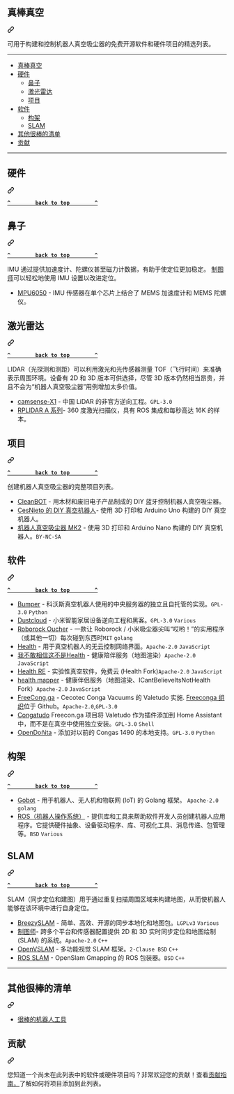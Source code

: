 <div class="Box-sc-g0xbh4-0 bJMeLZ js-snippet-clipboard-copy-unpositioned" data-hpc="true"><article class="markdown-body entry-content container-lg" itemprop="text"><div class="markdown-heading" dir="auto"><h1 tabindex="-1" class="heading-element" dir="auto"><font style="vertical-align: inherit;"><font style="vertical-align: inherit;">真棒真空</font></font></h1><a id="user-content-awesome-vacuum" class="anchor-element" aria-label="永久链接：真棒真空" href="#awesome-vacuum"><svg class="octicon octicon-link" viewBox="0 0 16 16" version="1.1" width="16" height="16" aria-hidden="true"><path d="m7.775 3.275 1.25-1.25a3.5 3.5 0 1 1 4.95 4.95l-2.5 2.5a3.5 3.5 0 0 1-4.95 0 .751.751 0 0 1 .018-1.042.751.751 0 0 1 1.042-.018 1.998 1.998 0 0 0 2.83 0l2.5-2.5a2.002 2.002 0 0 0-2.83-2.83l-1.25 1.25a.751.751 0 0 1-1.042-.018.751.751 0 0 1-.018-1.042Zm-4.69 9.64a1.998 1.998 0 0 0 2.83 0l1.25-1.25a.751.751 0 0 1 1.042.018.751.751 0 0 1 .018 1.042l-1.25 1.25a3.5 3.5 0 1 1-4.95-4.95l2.5-2.5a3.5 3.5 0 0 1 4.95 0 .751.751 0 0 1-.018 1.042.751.751 0 0 1-1.042.018 1.998 1.998 0 0 0-2.83 0l-2.5 2.5a1.998 1.998 0 0 0 0 2.83Z"></path></svg></a></div>
<p dir="auto"><font style="vertical-align: inherit;"><font style="vertical-align: inherit;">可用于构建和控制机器人真空吸尘器的免费开源软件和硬件项目的精选列表。</font></font></p>
<hr>
<ul dir="auto">
<li><a href="#awesome-vacuum"><font style="vertical-align: inherit;"><font style="vertical-align: inherit;">真棒真空</font></font></a></li>
<li><a href="#hardware"><font style="vertical-align: inherit;"><font style="vertical-align: inherit;">硬件</font></font></a>
<ul dir="auto">
<li><a href="#imu"><font style="vertical-align: inherit;"><font style="vertical-align: inherit;">鼻子</font></font></a></li>
<li><a href="#lidar"><font style="vertical-align: inherit;"><font style="vertical-align: inherit;">激光雷达</font></font></a></li>
<li><a href="#projects"><font style="vertical-align: inherit;"><font style="vertical-align: inherit;">项目</font></font></a></li>
</ul>
</li>
<li><a href="#software"><font style="vertical-align: inherit;"><font style="vertical-align: inherit;">软件</font></font></a>
<ul dir="auto">
<li><a href="#frameworks"><font style="vertical-align: inherit;"><font style="vertical-align: inherit;">构架</font></font></a></li>
<li><a href="#slam"><font style="vertical-align: inherit;"><font style="vertical-align: inherit;">SLAM</font></font></a></li>
</ul>
</li>
<li><a href="#other-awesome-lists"><font style="vertical-align: inherit;"><font style="vertical-align: inherit;">其他很棒的清单</font></font></a></li>
<li><a href="#contributing"><font style="vertical-align: inherit;"><font style="vertical-align: inherit;">贡献</font></font></a></li>
</ul>
<hr>
<div class="markdown-heading" dir="auto"><h1 tabindex="-1" class="heading-element" dir="auto"><font style="vertical-align: inherit;"><font style="vertical-align: inherit;">硬件</font></font></h1><a id="user-content-hardware" class="anchor-element" aria-label="永久链接：硬件" href="#hardware"><svg class="octicon octicon-link" viewBox="0 0 16 16" version="1.1" width="16" height="16" aria-hidden="true"><path d="m7.775 3.275 1.25-1.25a3.5 3.5 0 1 1 4.95 4.95l-2.5 2.5a3.5 3.5 0 0 1-4.95 0 .751.751 0 0 1 .018-1.042.751.751 0 0 1 1.042-.018 1.998 1.998 0 0 0 2.83 0l2.5-2.5a2.002 2.002 0 0 0-2.83-2.83l-1.25 1.25a.751.751 0 0 1-1.042-.018.751.751 0 0 1-.018-1.042Zm-4.69 9.64a1.998 1.998 0 0 0 2.83 0l1.25-1.25a.751.751 0 0 1 1.042.018.751.751 0 0 1 .018 1.042l-1.25 1.25a3.5 3.5 0 1 1-4.95-4.95l2.5-2.5a3.5 3.5 0 0 1 4.95 0 .751.751 0 0 1-.018 1.042.751.751 0 0 1-1.042.018 1.998 1.998 0 0 0-2.83 0l-2.5 2.5a1.998 1.998 0 0 0 0 2.83Z"></path></svg></a></div>
<p dir="auto"><strong><a href="#"><code>^        back to top        ^</code></a></strong></p>
<div class="markdown-heading" dir="auto"><h2 tabindex="-1" class="heading-element" dir="auto"><font style="vertical-align: inherit;"><font style="vertical-align: inherit;">鼻子</font></font></h2><a id="user-content-imu" class="anchor-element" aria-label="永久链接：IMU" href="#imu"><svg class="octicon octicon-link" viewBox="0 0 16 16" version="1.1" width="16" height="16" aria-hidden="true"><path d="m7.775 3.275 1.25-1.25a3.5 3.5 0 1 1 4.95 4.95l-2.5 2.5a3.5 3.5 0 0 1-4.95 0 .751.751 0 0 1 .018-1.042.751.751 0 0 1 1.042-.018 1.998 1.998 0 0 0 2.83 0l2.5-2.5a2.002 2.002 0 0 0-2.83-2.83l-1.25 1.25a.751.751 0 0 1-1.042-.018.751.751 0 0 1-.018-1.042Zm-4.69 9.64a1.998 1.998 0 0 0 2.83 0l1.25-1.25a.751.751 0 0 1 1.042.018.751.751 0 0 1 .018 1.042l-1.25 1.25a3.5 3.5 0 1 1-4.95-4.95l2.5-2.5a3.5 3.5 0 0 1 4.95 0 .751.751 0 0 1-.018 1.042.751.751 0 0 1-1.042.018 1.998 1.998 0 0 0-2.83 0l-2.5 2.5a1.998 1.998 0 0 0 0 2.83Z"></path></svg></a></div>
<p dir="auto"><strong><a href="#"><code>^        back to top        ^</code></a></strong></p>
<p dir="auto"><font style="vertical-align: inherit;"><font style="vertical-align: inherit;">IMU 通过提供加速度计、陀螺仪甚至磁力计数据，有助于使定位更加稳定。
</font></font><a href="https://github.com/cartographer-project/cartographer"><font style="vertical-align: inherit;"><font style="vertical-align: inherit;">制图师</font></font></a><font style="vertical-align: inherit;"><font style="vertical-align: inherit;">可以轻松地使用 IMU 设置以改进定位。</font></font></p>
<ul dir="auto">
<li><a href="https://playground.arduino.cc/Main/MPU-6050/" rel="nofollow"><font style="vertical-align: inherit;"><font style="vertical-align: inherit;">MPU6050</font></font></a><font style="vertical-align: inherit;"><font style="vertical-align: inherit;"> - IMU 传感器在单个芯片上结合了 MEMS 加速度计和 MEMS 陀螺仪。</font></font></li>
</ul>
<div class="markdown-heading" dir="auto"><h2 tabindex="-1" class="heading-element" dir="auto"><font style="vertical-align: inherit;"><font style="vertical-align: inherit;">激光雷达</font></font></h2><a id="user-content-lidar" class="anchor-element" aria-label="永久链接：激光雷达" href="#lidar"><svg class="octicon octicon-link" viewBox="0 0 16 16" version="1.1" width="16" height="16" aria-hidden="true"><path d="m7.775 3.275 1.25-1.25a3.5 3.5 0 1 1 4.95 4.95l-2.5 2.5a3.5 3.5 0 0 1-4.95 0 .751.751 0 0 1 .018-1.042.751.751 0 0 1 1.042-.018 1.998 1.998 0 0 0 2.83 0l2.5-2.5a2.002 2.002 0 0 0-2.83-2.83l-1.25 1.25a.751.751 0 0 1-1.042-.018.751.751 0 0 1-.018-1.042Zm-4.69 9.64a1.998 1.998 0 0 0 2.83 0l1.25-1.25a.751.751 0 0 1 1.042.018.751.751 0 0 1 .018 1.042l-1.25 1.25a3.5 3.5 0 1 1-4.95-4.95l2.5-2.5a3.5 3.5 0 0 1 4.95 0 .751.751 0 0 1-.018 1.042.751.751 0 0 1-1.042.018 1.998 1.998 0 0 0-2.83 0l-2.5 2.5a1.998 1.998 0 0 0 0 2.83Z"></path></svg></a></div>
<p dir="auto"><strong><a href="#"><code>^        back to top        ^</code></a></strong></p>
<p dir="auto"><font style="vertical-align: inherit;"><font style="vertical-align: inherit;">LIDAR（光探测和测距）可以利用激光和光传感器测量 TOF（飞行时间）来准确表示周围环境。</font><font style="vertical-align: inherit;">设备有 2D 和 3D 版本可供选择，尽管 3D 版本仍然相当昂贵，并且不会为“机器人真空吸尘器”用例增加太多价值。</font></font></p>
<ul dir="auto">
<li><a href="https://github.com/Vidicon/camsense-X1"><font style="vertical-align: inherit;"><font style="vertical-align: inherit;">camsense-X1</font></font></a><font style="vertical-align: inherit;"><font style="vertical-align: inherit;"> - 中国 LiDAR 的非官方逆向工程。</font></font><code>GPL-3.0</code></li>
<li><a href="https://www.slamtec.com/en/Lidar/A1" rel="nofollow"><font style="vertical-align: inherit;"><font style="vertical-align: inherit;">RPLIDAR A 系列</font></font></a><font style="vertical-align: inherit;"><font style="vertical-align: inherit;">- 360 度激光扫描仪，具有 ROS 集成和每秒高达 16K 的样本。</font></font></li>
</ul>
<div class="markdown-heading" dir="auto"><h2 tabindex="-1" class="heading-element" dir="auto"><font style="vertical-align: inherit;"><font style="vertical-align: inherit;">项目</font></font></h2><a id="user-content-projects" class="anchor-element" aria-label="永久链接：项目" href="#projects"><svg class="octicon octicon-link" viewBox="0 0 16 16" version="1.1" width="16" height="16" aria-hidden="true"><path d="m7.775 3.275 1.25-1.25a3.5 3.5 0 1 1 4.95 4.95l-2.5 2.5a3.5 3.5 0 0 1-4.95 0 .751.751 0 0 1 .018-1.042.751.751 0 0 1 1.042-.018 1.998 1.998 0 0 0 2.83 0l2.5-2.5a2.002 2.002 0 0 0-2.83-2.83l-1.25 1.25a.751.751 0 0 1-1.042-.018.751.751 0 0 1-.018-1.042Zm-4.69 9.64a1.998 1.998 0 0 0 2.83 0l1.25-1.25a.751.751 0 0 1 1.042.018.751.751 0 0 1 .018 1.042l-1.25 1.25a3.5 3.5 0 1 1-4.95-4.95l2.5-2.5a3.5 3.5 0 0 1 4.95 0 .751.751 0 0 1-.018 1.042.751.751 0 0 1-1.042.018 1.998 1.998 0 0 0-2.83 0l-2.5 2.5a1.998 1.998 0 0 0 0 2.83Z"></path></svg></a></div>
<p dir="auto"><strong><a href="#"><code>^        back to top        ^</code></a></strong></p>
<p dir="auto"><font style="vertical-align: inherit;"><font style="vertical-align: inherit;">创建机器人真空吸尘器的完整项目列表。</font></font></p>
<ul dir="auto">
<li><a href="https://www.instructables.com/CleanBOT/" rel="nofollow"><font style="vertical-align: inherit;"><font style="vertical-align: inherit;">CleanBOT</font></font></a><font style="vertical-align: inherit;"><font style="vertical-align: inherit;"> - 用木材和废旧电子产品制成的 DIY 蓝牙控制机器人真空吸尘器。</font></font></li>
<li><a href="https://www.instructables.com/Build-Your-Own-Vacuum-Robot/" rel="nofollow"><font style="vertical-align: inherit;"><font style="vertical-align: inherit;">CesNieto 的 DIY 真空机器人</font></font></a><font style="vertical-align: inherit;"><font style="vertical-align: inherit;">- 使用 3D 打印和 Arduino Uno 构建的 DIY 真空机器人。</font></font></li>
<li><a href="https://www.myminifactory.com/object/3d-print-101108" rel="nofollow"><font style="vertical-align: inherit;"><font style="vertical-align: inherit;">机器人真空吸尘器 MK2</font></font></a><font style="vertical-align: inherit;"><font style="vertical-align: inherit;"> - 使用 3D 打印和 Arduino Nano 构建的 DIY 真空机器人。</font></font><code>BY-NC-SA</code></li>
</ul>
<div class="markdown-heading" dir="auto"><h1 tabindex="-1" class="heading-element" dir="auto"><font style="vertical-align: inherit;"><font style="vertical-align: inherit;">软件</font></font></h1><a id="user-content-software" class="anchor-element" aria-label="永久链接：软件" href="#software"><svg class="octicon octicon-link" viewBox="0 0 16 16" version="1.1" width="16" height="16" aria-hidden="true"><path d="m7.775 3.275 1.25-1.25a3.5 3.5 0 1 1 4.95 4.95l-2.5 2.5a3.5 3.5 0 0 1-4.95 0 .751.751 0 0 1 .018-1.042.751.751 0 0 1 1.042-.018 1.998 1.998 0 0 0 2.83 0l2.5-2.5a2.002 2.002 0 0 0-2.83-2.83l-1.25 1.25a.751.751 0 0 1-1.042-.018.751.751 0 0 1-.018-1.042Zm-4.69 9.64a1.998 1.998 0 0 0 2.83 0l1.25-1.25a.751.751 0 0 1 1.042.018.751.751 0 0 1 .018 1.042l-1.25 1.25a3.5 3.5 0 1 1-4.95-4.95l2.5-2.5a3.5 3.5 0 0 1 4.95 0 .751.751 0 0 1-.018 1.042.751.751 0 0 1-1.042.018 1.998 1.998 0 0 0-2.83 0l-2.5 2.5a1.998 1.998 0 0 0 0 2.83Z"></path></svg></a></div>
<p dir="auto"><strong><a href="#"><code>^        back to top        ^</code></a></strong></p>
<ul dir="auto">
<li><a href="https://github.com/bmartin5692/bumper"><font style="vertical-align: inherit;"><font style="vertical-align: inherit;">Bumper</font></font></a><font style="vertical-align: inherit;"><font style="vertical-align: inherit;"> - 科沃斯真空机器人使用的中央服务器的独立且自托管的实现。</font></font><code>GPL-3.0</code> <code>Python</code></li>
<li><a href="https://github.com/dgiese/dustcloud"><font style="vertical-align: inherit;"><font style="vertical-align: inherit;">Dustcloud</font></font></a><font style="vertical-align: inherit;"><font style="vertical-align: inherit;"> - 小米智能家居设备逆向工程和黑客。</font></font><code>GPL-3.0</code> <code>Various</code></li>
<li><a href="https://github.com/porech/roborock-oucher"><font style="vertical-align: inherit;"><font style="vertical-align: inherit;">Roborock Oucher</font></font></a><font style="vertical-align: inherit;"><font style="vertical-align: inherit;"> - 一款让 Roborock / 小米吸尘器尖叫“哎哟！”的实用程序 </font><font style="vertical-align: inherit;">（或其他一切）每次碰到东西时</font></font><code>MIT</code> <code>golang</code></li>
<li><a href="https://github.com/Hypfer/Valetudo"><font style="vertical-align: inherit;"><font style="vertical-align: inherit;">Health</font></font></a><font style="vertical-align: inherit;"><font style="vertical-align: inherit;"> - 用于真空机器人的无云控制网络界面。</font></font><code>Apache-2.0</code> <code>JavaScript</code></li>
<li><a href="https://github.com/Hypfer/ICantBelieveItsNotValetudo"><font style="vertical-align: inherit;"><font style="vertical-align: inherit;">我不敢相信这不是Health</font></font></a><font style="vertical-align: inherit;"><font style="vertical-align: inherit;"> - 健康陪伴服务（地图渲染）</font></font><code>Apache-2.0</code> <code>JavaScript</code></li>
<li><a href="https://github.com/rand256/valetudo"><font style="vertical-align: inherit;"><font style="vertical-align: inherit;">Health RE</font></font></a><font style="vertical-align: inherit;"><font style="vertical-align: inherit;"> - 实验性真空软件，免费云 (Health Fork)</font></font><code>Apache-2.0</code> <code>JavaScript</code></li>
<li><a href="https://github.com/rand256/valetudo-mapper"><font style="vertical-align: inherit;"><font style="vertical-align: inherit;">health mapper</font></font></a><font style="vertical-align: inherit;"><font style="vertical-align: inherit;"> - 健康伴侣服务（地图渲染、ICantBelieveItsNotHealth Fork）</font></font><code>Apache-2.0</code> <code>JavaScript</code></li>
<li><a href="https://freecon.ga" rel="nofollow"><font style="vertical-align: inherit;"><font style="vertical-align: inherit;">FreeCong.ga</font></font></a><font style="vertical-align: inherit;"><font style="vertical-align: inherit;"> - Cecotec Conga Vacuums 的 Valetudo 实施. </font></font><a href="https://github.com/freeconga"><font style="vertical-align: inherit;"><font style="vertical-align: inherit;">Freeconga 组织</font></font></a><font style="vertical-align: inherit;"><font style="vertical-align: inherit;">位于 Github。</font></font><code>Apache-2.0</code><font style="vertical-align: inherit;"><font style="vertical-align: inherit;">,</font></font><code>GPL-3.0</code></li>
<li><a href="https://github.com/freeconga/congatudo-add-on"><font style="vertical-align: inherit;"><font style="vertical-align: inherit;">Congatudo</font></font></a><font style="vertical-align: inherit;"><font style="vertical-align: inherit;"> Freecon.ga 项目将 Valetudo 作为插件添加到 Home Assistant 中，而不是在真空中使用独立安装。</font></font><code>GPL-3.0</code> <code>Shell</code></li>
<li><a href="https://gitlab.com/rastersoft/opendonita" rel="nofollow"><font style="vertical-align: inherit;"><font style="vertical-align: inherit;">OpenDoñita</font></font></a><font style="vertical-align: inherit;"><font style="vertical-align: inherit;"> - 添加对以前的 Congas 1490 的本地支持。</font></font><code>GPL-3.0</code> <code>Python</code></li>
</ul>
<div class="markdown-heading" dir="auto"><h2 tabindex="-1" class="heading-element" dir="auto"><font style="vertical-align: inherit;"><font style="vertical-align: inherit;">构架</font></font></h2><a id="user-content-frameworks" class="anchor-element" aria-label="永久链接：框架" href="#frameworks"><svg class="octicon octicon-link" viewBox="0 0 16 16" version="1.1" width="16" height="16" aria-hidden="true"><path d="m7.775 3.275 1.25-1.25a3.5 3.5 0 1 1 4.95 4.95l-2.5 2.5a3.5 3.5 0 0 1-4.95 0 .751.751 0 0 1 .018-1.042.751.751 0 0 1 1.042-.018 1.998 1.998 0 0 0 2.83 0l2.5-2.5a2.002 2.002 0 0 0-2.83-2.83l-1.25 1.25a.751.751 0 0 1-1.042-.018.751.751 0 0 1-.018-1.042Zm-4.69 9.64a1.998 1.998 0 0 0 2.83 0l1.25-1.25a.751.751 0 0 1 1.042.018.751.751 0 0 1 .018 1.042l-1.25 1.25a3.5 3.5 0 1 1-4.95-4.95l2.5-2.5a3.5 3.5 0 0 1 4.95 0 .751.751 0 0 1-.018 1.042.751.751 0 0 1-1.042.018 1.998 1.998 0 0 0-2.83 0l-2.5 2.5a1.998 1.998 0 0 0 0 2.83Z"></path></svg></a></div>
<p dir="auto"><strong><a href="#"><code>^        back to top        ^</code></a></strong></p>
<ul dir="auto">
<li><a href="https://github.com/hybridgroup/gobot/"><font style="vertical-align: inherit;"><font style="vertical-align: inherit;">Gobot</font></font></a><font style="vertical-align: inherit;"><font style="vertical-align: inherit;"> - 用于机器人、无人机和物联网 (IoT) 的 Golang 框架。  </font></font><code>Apache-2.0</code> <code>golang</code></li>
<li><a href="https://wiki.ros.org/" rel="nofollow"><font style="vertical-align: inherit;"><font style="vertical-align: inherit;">ROS（机器人操作系统）</font></font></a><font style="vertical-align: inherit;"><font style="vertical-align: inherit;"> - 提供库和工具来帮助软件开发人员创建机器人应用程序。</font><font style="vertical-align: inherit;">它提供硬件抽象、设备驱动程序、库、可视化工具、消息传递、包管理等。</font></font><code>BSD</code> <code>Various</code></li>
</ul>
<div class="markdown-heading" dir="auto"><h2 tabindex="-1" class="heading-element" dir="auto"><font style="vertical-align: inherit;"><font style="vertical-align: inherit;">SLAM</font></font></h2><a id="user-content-slam" class="anchor-element" aria-label="永久链接：SLAM" href="#slam"><svg class="octicon octicon-link" viewBox="0 0 16 16" version="1.1" width="16" height="16" aria-hidden="true"><path d="m7.775 3.275 1.25-1.25a3.5 3.5 0 1 1 4.95 4.95l-2.5 2.5a3.5 3.5 0 0 1-4.95 0 .751.751 0 0 1 .018-1.042.751.751 0 0 1 1.042-.018 1.998 1.998 0 0 0 2.83 0l2.5-2.5a2.002 2.002 0 0 0-2.83-2.83l-1.25 1.25a.751.751 0 0 1-1.042-.018.751.751 0 0 1-.018-1.042Zm-4.69 9.64a1.998 1.998 0 0 0 2.83 0l1.25-1.25a.751.751 0 0 1 1.042.018.751.751 0 0 1 .018 1.042l-1.25 1.25a3.5 3.5 0 1 1-4.95-4.95l2.5-2.5a3.5 3.5 0 0 1 4.95 0 .751.751 0 0 1-.018 1.042.751.751 0 0 1-1.042.018 1.998 1.998 0 0 0-2.83 0l-2.5 2.5a1.998 1.998 0 0 0 0 2.83Z"></path></svg></a></div>
<p dir="auto"><strong><a href="#"><code>^        back to top        ^</code></a></strong></p>
<p dir="auto"><font style="vertical-align: inherit;"><font style="vertical-align: inherit;">SLAM（同步定位和建图）用于通过重复扫描周围区域来构建地图，从而使机器人能够在该环境中进行自身定位。</font></font></p>
<ul dir="auto">
<li><a href="https://github.com/simondlevy/BreezySLAM"><font style="vertical-align: inherit;"><font style="vertical-align: inherit;">BreezySLAM</font></font></a><font style="vertical-align: inherit;"><font style="vertical-align: inherit;"> - 简单、高效、开源的同步本地化和地图包。</font></font><code>LGPLv3</code> <code>Various</code></li>
<li><a href="https://github.com/cartographer-project/cartographer"><font style="vertical-align: inherit;"><font style="vertical-align: inherit;">制图师</font></font></a><font style="vertical-align: inherit;"><font style="vertical-align: inherit;">- 跨多个平台和传感器配置提供 2D 和 3D 实时同步定位和地图绘制 (SLAM) 的系统。</font></font><code>Apache-2.0</code> <code>C++</code></li>
<li><a href="https://github.com/xdspacelab/openvslam"><font style="vertical-align: inherit;"><font style="vertical-align: inherit;">OpenVSLAM</font></font></a><font style="vertical-align: inherit;"><font style="vertical-align: inherit;"> - 多功能视觉 SLAM 框架。</font></font><code>2-Clause BSD</code> <code>C++</code></li>
<li><a href="https://github.com/ros-perception/slam_gmapping"><font style="vertical-align: inherit;"><font style="vertical-align: inherit;">ROS SLAM</font></font></a><font style="vertical-align: inherit;"><font style="vertical-align: inherit;"> - OpenSlam Gmapping 的 ROS 包装器。</font></font><code>BSD</code> <code>C++</code></li>
</ul>
<hr>
<div class="markdown-heading" dir="auto"><h1 tabindex="-1" class="heading-element" dir="auto"><font style="vertical-align: inherit;"><font style="vertical-align: inherit;">其他很棒的清单</font></font></h1><a id="user-content-other-awesome-lists" class="anchor-element" aria-label="永久链接：其他很棒的列表" href="#other-awesome-lists"><svg class="octicon octicon-link" viewBox="0 0 16 16" version="1.1" width="16" height="16" aria-hidden="true"><path d="m7.775 3.275 1.25-1.25a3.5 3.5 0 1 1 4.95 4.95l-2.5 2.5a3.5 3.5 0 0 1-4.95 0 .751.751 0 0 1 .018-1.042.751.751 0 0 1 1.042-.018 1.998 1.998 0 0 0 2.83 0l2.5-2.5a2.002 2.002 0 0 0-2.83-2.83l-1.25 1.25a.751.751 0 0 1-1.042-.018.751.751 0 0 1-.018-1.042Zm-4.69 9.64a1.998 1.998 0 0 0 2.83 0l1.25-1.25a.751.751 0 0 1 1.042.018.751.751 0 0 1 .018 1.042l-1.25 1.25a3.5 3.5 0 1 1-4.95-4.95l2.5-2.5a3.5 3.5 0 0 1 4.95 0 .751.751 0 0 1-.018 1.042.751.751 0 0 1-1.042.018 1.998 1.998 0 0 0-2.83 0l-2.5 2.5a1.998 1.998 0 0 0 0 2.83Z"></path></svg></a></div>
<ul dir="auto">
<li><a href="https://github.com/protontypes/awesome-robotic-tooling"><font style="vertical-align: inherit;"><font style="vertical-align: inherit;">很棒的机器人工具</font></font></a></li>
</ul>
<div class="markdown-heading" dir="auto"><h1 tabindex="-1" class="heading-element" dir="auto"><font style="vertical-align: inherit;"><font style="vertical-align: inherit;">贡献</font></font></h1><a id="user-content-contributing" class="anchor-element" aria-label="永久链接：贡献" href="#contributing"><svg class="octicon octicon-link" viewBox="0 0 16 16" version="1.1" width="16" height="16" aria-hidden="true"><path d="m7.775 3.275 1.25-1.25a3.5 3.5 0 1 1 4.95 4.95l-2.5 2.5a3.5 3.5 0 0 1-4.95 0 .751.751 0 0 1 .018-1.042.751.751 0 0 1 1.042-.018 1.998 1.998 0 0 0 2.83 0l2.5-2.5a2.002 2.002 0 0 0-2.83-2.83l-1.25 1.25a.751.751 0 0 1-1.042-.018.751.751 0 0 1-.018-1.042Zm-4.69 9.64a1.998 1.998 0 0 0 2.83 0l1.25-1.25a.751.751 0 0 1 1.042.018.751.751 0 0 1 .018 1.042l-1.25 1.25a3.5 3.5 0 1 1-4.95-4.95l2.5-2.5a3.5 3.5 0 0 1 4.95 0 .751.751 0 0 1-.018 1.042.751.751 0 0 1-1.042.018 1.998 1.998 0 0 0-2.83 0l-2.5 2.5a1.998 1.998 0 0 0 0 2.83Z"></path></svg></a></div>
<p dir="auto"><font style="vertical-align: inherit;"><font style="vertical-align: inherit;">您知道一个尚未在此列表中的软件或硬件项目吗？</font><font style="vertical-align: inherit;">非常欢迎您的贡献！</font><font style="vertical-align: inherit;">查看</font></font><a href="/awesome-vacuum/awesome-vacuum/blob/main/.github/CONTRIBUTING.md"><font style="vertical-align: inherit;"><font style="vertical-align: inherit;">贡献指南，</font></font></a><font style="vertical-align: inherit;"><font style="vertical-align: inherit;">了解如何将项目添加到此列表。</font></font></p>
</article></div>
